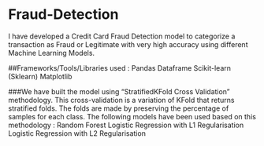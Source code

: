 # Fraud-Detection
I have developed a Credit Card Fraud Detection model to categorize a transaction as Fraud or Legitimate with very high accuracy using different Machine Learning Models.

##Frameworks/Tools/Libraries used :
Pandas Dataframe
Scikit-learn (Sklearn)
Matplotlib

###We have built the model using “StratifiedKFold Cross Validation” methodology.
This cross-validation  is a variation of KFold that returns stratified folds. The folds are made by preserving the percentage of samples for each class.
The following models have been used based on this methodology :
Random Forest
Logistic Regression with L1 Regularisation
Logistic Regression with L2 Regularisation

